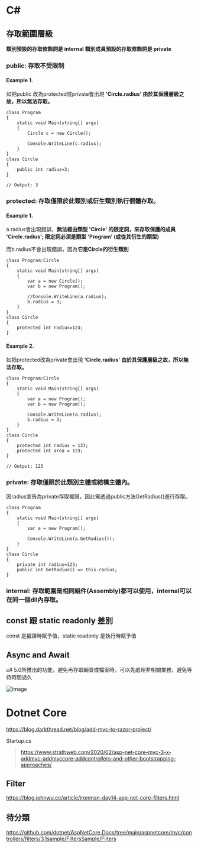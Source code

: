 # C#

## 存取範圍層級

**類別預設的存取修飾詞是 internal**
**類別成員預設的存取修飾詞是 private**

### public: 存取不受限制

#### Example 1.  

如把public 改為protected或private會出現 **'Circle.radius' 由於其保護層級之故，所以無法存取。**

    class Program
    {
        static void Main(string[] args)
        {
            Circle c = new Circle();
            
            Console.WriteLine(c.radius);
        }
    }
    class Circle
    {
        public int radius=3;
    }
    
    // Output: 3

### protected: 存取僅限於此類別或衍生類別執行個體存取。

#### Example 1.
a.radius會出現錯誤，**無法經由類型 'Circle' 的限定詞，來存取保護的成員 'Circle.radius'; 限定詞必須是類型 'Program' (或從其衍生的類型)**  

而b.radius不會出現錯誤，因為**它是Circle的衍生類別**

    class Program:Circle
    {
        static void Main(string[] args)
        {
            var a = new Circle();
            var b = new Program();
            
            //Console.WriteLine(a.radius);
            b.radius = 3;
        }
    }
    class Circle
    {
        protected int radius=123;
    }

#### Example 2.

如把protected改為private會出現 **'Circle.radius' 由於其保護層級之故，所以無法存取。**

    class Program:Circle
    {
        static void Main(string[] args)
        {
            var a = new Program();
            var b = new Program();
            
            Console.WriteLine(a.radius);
            b.radius = 3;
        }
    }
    class Circle
    {
        protected int radius = 123;
        protected int area = 123;
    }
    
    // Output: 123
  
### private: 存取僅限於此類別主體或結構主體內。

因radius宣告為private存取權限，因此需透過public方法GetRadius()進行存取。  
  
    class Program
    {
        static void Main(string[] args)
        {
            var a = new Program();
            
            Console.WriteLine(a.GetRadius());
        }
    }
    class Circle
    {
        private int radius=123;
        public int GetRadius() => this.radius;
    }

### internal: 存取範圍是相同組件(Assembly)都可以使用，internal可以在同一個dll內存取。




## const 跟 static readonly 差別

const 是編譯時賦予值，static readonly 是執行時賦予值

## Async and Await

c# 5.0所推出的功能，避免再存取網頁或檔案時，可以先處理非相關業務，避免等待時間過久

![image](https://user-images.githubusercontent.com/7361217/132455051-fe85aa63-66d0-4d42-9cc2-f83f48104097.png)


# Dotnet Core

https://blog.darkthread.net/blog/add-mvc-to-razor-project/

Startup.cs
> https://www.strathweb.com/2020/02/asp-net-core-mvc-3-x-addmvc-addmvccore-addcontrollers-and-other-bootstrapping-approaches/

## Filter

https://blog.johnwu.cc/article/ironman-day14-asp-net-core-filters.html

## 待分類

https://github.com/dotnet/AspNetCore.Docs/tree/main/aspnetcore/mvc/controllers/filters/3.1sample/FiltersSample/Filters
